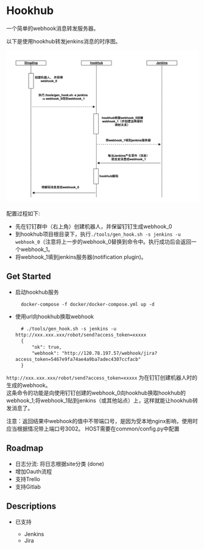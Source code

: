 # Hookhub

一个简单的webhook消息转发服务器。

以下是使用hookhub转发jenkins消息的时序图。

![hookhub sequence](./doc/hookhub.png)

配置过程如下:
* 先在钉钉群中（右上角）创建机器人，并保留钉钉生成webhook_0
* 到hookhub项目根目录下，执行`./tools/gen_hook.sh -s jenkins -u webhook_0`（注意将上一步的webhook_0替换到命令中。执行成功后会返回一个webhook_1。
* 将webhook_1填到jenkins服务器(notification plugin)。


## Get Started

* 启动hookhub服务

        docker-compose -f docker/docker-compose.yml up -d

* 使用url向hookhub换取webhook

        # ./tools/gen_hook.sh -s jenkins -u http://xxx.xxx.xxx/robot/send?access_token=xxxxx
        {
            "ok": true,
            "webhook": "http://120.78.197.57/webhook/jira?access_token=5467e9fa74ae4a9ba7adec4307ccfacb"
        }

`http://xxx.xxx.xxx/robot/send?access_token=xxxxx` 为在钉钉创建机器人时的生成的webhook。<br>
这条命令的功能是向使用钉钉创建的webhook_0向hookhub换取hookhub的webhook_1;将webhook_1贴到jenkins（或其他站点）上，这样就能让hookhub转发消息了。

注意：返回结果中webhook的值中不带端口号，是因为受本地nginx影响，使用时应当根据情况带上端口号3002。
HOST需要在common/config.py中配置

## Roadmap

* 日志分流: 将日志根据site分类 (done)
* 增加Oauth流程
* 支持Trello
* 支持Gitlab

## Descriptions

* 已支持

  * Jenkins
  * Jira

